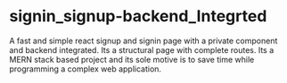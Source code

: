 # signin_signup-backend_Integrted
A fast and simple react signup and signin page with a private component and backend integrated. Its a structural page with complete routes.
Its a MERN stack based project and its sole motive is to save time while programming a complex web application.
